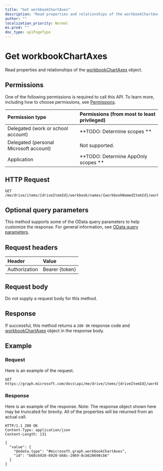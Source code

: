 ```yaml
---
title: "Get workbookChartAxes"
description: "Read properties and relationships of the workbookChartAxes object."
author: ""
localization_priority: Normal
ms.prod: ""
doc_type: apiPageType
---
```


# Get workbookChartAxes

Read properties and relationships of the [workbookChartAxes](../resources/workbookchartaxes.md) object.

## Permissions
One of the following permissions is required to call this API. To learn more, including how to choose permissions, see [Permissions](/concepts/permissions-reference.md).

|Permission type|Permissions (from most to least privileged)|
|:---|:---|
|Delegated (work or school account)|**TODO: Determine scopes **|
|Delegated (personal Microsoft account)|Not supported.|
|Application|**TODO: Determine AppOnly scopes **|

## HTTP Request
<!-- {
  "blockType": "ignored"
}
-->
``` http
GET /me/drive/items/{driveItemId}/workbook/names/{workbookNamedItemId}/worksheet/charts/{workbookChartId}/axes
```

## Optional query parameters
This method supports some of the OData query parameters to help customize the response. For general information, see [OData query parameters](/graph/query-parameters).

## Request headers
|Header|Value|
|:---|:---|
|Authorization|Bearer {token}|

## Request body
Do not supply a request body for this method.

## Response
If successful, this method returns a `200 OK` response code and [workbookChartAxes](../resources/workbookchartaxes.md) object in the response body.

## Example

### Request
Here is an example of the request.
<!-- {
  "blockType": "request",
  "name": "get_workbookchartaxes"
}
-->
``` http
GET https://graph.microsoft.com/docs\api/me/drive/items/{driveItemId}/workbook/names/{workbookNamedItemId}/worksheet/charts/{workbookChartId}/axes
```

### Response
Here is an example of the response. Note: The response object shown here may be truncated for brevity. All of the properties will be returned from an actual call.
<!-- {
  "blockType": "response",
  "truncated": true,
  "@odata.type": "microsoft.graph.workbookChartAxes"
}
-->
``` http
HTTP/1.1 200 OK
Content-Type: application/json
Content-Length: 131

{
  "value": {
    "@odata.type": "#microsoft.graph.workbookChartAxes",
    "id": "b68c6920-6920-b68c-2069-8cb620698cb6"
  }
}
```

